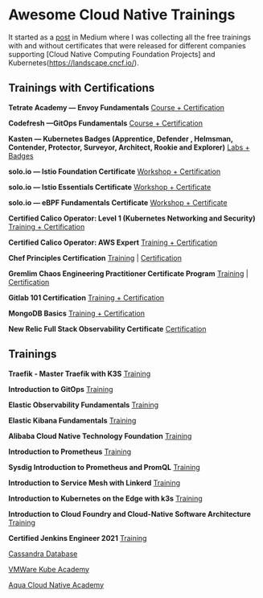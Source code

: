 # Awesome Cloud Native Trainings

It started as a [post](https://joseadanof.medium.com/cloud-native-free-training-and-certifications-4c86851659f8) in Medium where I was collecting all the free trainings with and without certificates that were released for different companies supporting [Cloud Native Computing Foundation Projects] and Kubernetes(https://landscape.cncf.io/).

## Trainings with Certifications

**Tetrate Academy — Envoy Fundamentals**
[Course + Certification](https://academy.tetrate.io/courses/envoy-fundamentals)

**Codefresh —GitOps Fundamentals**
[Course + Certification](https://codefresh.learnworlds.com/)

**Kasten — Kubernetes Badges (Apprentice, Defender , Helmsman, Contender, Protector, Surveyor, Architect, Rookie and Explorer)**
[Labs + Badges](https://learning.kasten.io/)

**solo.io — Istio Foundation Certificate**
[Workshop + Certification](https://www.solo.io/events/upcoming/#workshops)

**solo.io — Istio Essentials Certificate**
[Workshop + Certificate](https://www.solo.io/events/upcoming/#workshops)

**solo.io — eBPF Fundamentals Certificate**
[Workshop + Certificate](https://www.solo.io/events/upcoming/#workshops)

**Certified Calico Operator: Level 1 (Kubernetes Networking and Security)**
[Training + Certification](https://academy.tigera.io/course/certified-calico-operator-level-1/)

**Certified Calico Operator: AWS Expert**
[Training + Certification](https://academy.tigera.io/course/certified-calico-operator-aws-expert/)

**Chef Principles Certification**
[Training](https://learn.chef.io/tracks) | [Certification](https://learn.chef.io/courses/course-v1:chef+CP101+exam/about)

**Gremlim Chaos Engineering Practitioner Certificate Program**
[Training](https://www.gremlin.com/webinars/gremlin-certificate-prep-session) | [Certification](https://gremlin.coassemble.com/unlock/7Jan8Su)

**Gitlab 101 Certification**
[Training + Certification](https://gitlab.edcast.com/pathways/copy-of-gitlab-certification)

**MongoDB Basics**
[Training + Certification](https://university.mongodb.com/courses/M001/about)

**New Relic Full Stack Observability Certificate**
[Certification](https://learn.newrelic.com/full-stack-observability-exam)


## Trainings

**Traefik - Master Traefik with K3S**
[Training](https://academy.traefik.io/courses/master-traefik-proxy-with-k3s)

**Introduction to GitOps**
[Training](https://training.linuxfoundation.org/training/introduction-to-gitops-lfs169/?utm_source=lftraining&utm_medium=pressrelease&utm_campaign=lfs169)

**Elastic Observability Fundamentals**
[Training](https://www.elastic.co/training/observability-fundamentals)

**Elastic Kibana Fundamentals**
[Training](https://www.elastic.co/training/kibana-fundamentals)

**Alibaba Cloud Native Technology Foundation**
[Training](https://edu.alibabacloud.com/certification/university-cloudnative)

**Introduction to Prometheus**
[Training](https://training.promlabs.com/training/introduction-to-prometheus)

**Sysdig Introduction to Prometheus and PromQL**
[Training](https://learn.sysdig.com/introduction-to-prometheus-and-promql)

**Introduction to Service Mesh with Linkerd**
[Training](https://training.linuxfoundation.org/training/introduction-to-service-mesh-with-linkerd-lfs143/)

**Introduction to Kubernetes on the Edge with k3s**
[Training](https://training.linuxfoundation.org/training/introduction-to-kubernetes-on-edge-with-k3s-lfs156x/)

**Introduction to Cloud Foundry and Cloud-Native Software Architecture**
[Training](https://training.linuxfoundation.org/training/introduction-to-cloud-foundry-and-cloud-native-software-architecture/)

**Certified Jenkins Engineer 2021**
[Training](https://standard.cbu.cloudbees.com/series/exam-preparation-certified-jenkins-engineer-cje)

[Cassandra Database](https://auth.cloud.datastax.com/auth/realms/CloudUsers/protocol/saml/clients/absorb)

[VMWare Kube Academy](https://kube.academy/courses)

[Aqua Cloud Native Academy](https://www.aquasec.com/cloud-native-academy/devsecops/shift-left-devops/)

